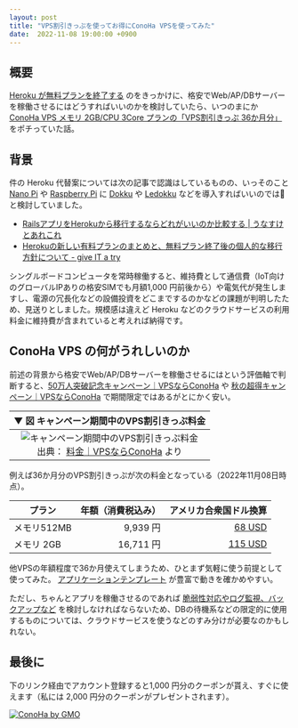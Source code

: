 ```yaml
---
layout: post
title: "VPS割引きっぷを使ってお得にConoHa VPSを使ってみた"
date:  2022-11-08 19:00:00 +0900
---
```


## 概要

[Heroku が無料プランを終了する](https://blog.heroku.com/eco-and-mini-plans-ga) のをきっかけに、格安でWeb/AP/DBサーバーを稼働させるにはどうすればいいのかを検討していたら、いつのまにか [ConoHa VPS メモリ 2GB/CPU 3Core プランの「VPS割引きっぷ 36か月分」](https://www.conoha.jp/conoha/vps/pricing/) をポチっていた話。

## 背景

件の Heroku 代替案については次の記事で認識はしているものの、いっそのこと [Nano Pi](https://www.friendlyelec.com/index.php?route=product/product&product_id=289) や [Raspberry Pi](https://raspberry-pi.ksyic.com/main/index/pdp.id/667/pdp.open/667) に [Dokku](https://dokku.com/) や [Ledokku](https://github.com/ocstudios/ledokku) などを導入すればいいのでは🤔 と検討していました。

- [RailsアプリをHerokuから移行するならどれがいいのか比較する | うなすけとあれこれ](https://blog.unasuke.com/2022/compare-heroku-alternatives/)
- [Herokuの新しい有料プランのまとめと、無料プラン終了後の個人的な移行方針について - give IT a try](https://blog.jnito.com/entry/2022/10/04/104100)

シングルボードコンピュータを常時稼働すると、維持費として通信費（IoT向けのグローバルIPありの格安SIMでも月額1,000 円前後から）や電気代が発生しますし、電源の冗長化などの設備投資をどこまでするのかなどの課題が判明したため、見送りとしました。規模感は違えど Heroku などのクラウドサービスの利用料金に維持費が含まれていると考えれば納得です。

## ConoHa VPS の何がうれしいのか

前述の背景から格安でWeb/AP/DBサーバーを稼働させるにはという評価軸で判断すると、[50万人突破記念キャンペーン｜VPSならConoHa](https://www.conoha.jp/campaign/500k/) や [秋の超得キャンペーン｜VPSならConoHa](https://www.conoha.jp/campaign/chotoku2022/) で期間限定ではあるがとにかく安い。

|▼ 図 キャンペーン期間中のVPS割引きっぷ料金|
|:---:|
|![キャンペーン期間中のVPS割引きっぷ料金](/assets/images/20221108-conoha-vps-pricing.png) <br>出典： [料金｜VPSならConoHa](https://www.conoha.jp/conoha/vps/pricing/) より|

例えば36か月分のVPS割引きっぷが次の料金となっている（2022年11月08日時点）。

|プラン     |年額（消費税込み）|アメリカ合衆国ドル換算|
|-----------|--------:|---:|
|メモリ512MB| 9,939 円| [68 USD](https://www.google.co.jp/search?q=9%2C939+%E5%86%86+USD) |
|メモリ 2GB |16,711 円|[115 USD](https://www.google.co.jp/search?q=16%2C711+%E5%86%86+USD)|

他VPSの年額程度で36か月使えてしまうため、ひとまず気軽に使う前提として使ってみた。
[アプリケーションテンプレート](https://www.conoha.jp/conoha/vps/function/template/) が豊富で動きを確かめやすい。

ただし、ちゃんとアプリを稼働させるのであれば [脆弱性対応やログ監視、バックアップなど](https://www.meti.go.jp/policy/netsecurity/secdoc/contents/seccontents_000078.html) を検討しなければならないため、DBの待機系などの限定的に使用するものについては、クラウドサービスを使うなどのすみ分けが必要なのかもしれない。

## 最後に

下のリンク経由でアカウント登録すると1,000 円分のクーポンが貰え、すぐに使えます（私には 2,000 円分のクーポンがプレゼントされます）。

[![ConoHa by GMO](https://www.conoha.jp/conoha/images/mainvisual_title.png)](https://www.conoha.jp/referral/?token=MQXBDOwXoLTjy3fziyvG9v4kX7YYk2Jv8RPu4VnGSFYtNPaetU0-9RP)
